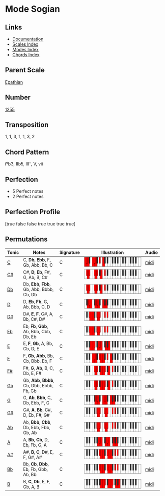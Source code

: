 # Mode Sogian

## Links

- [Documentation](README.md)
- [Scales Index](Scales.md)
- [Modes Index](Modes.md)
- [Chords Index](Chords.md)

## Parent Scale

[Epathian](ScaleEpathian.md)

## Number

[1255](https://ianring.com/musictheory/scales/1255)

## Transposition

1, 1, 3, 1, 1, 3, 2

## Chord Pattern

i⁰b3, IIb5, III⁺, V, vii

## Perfection

- 5 Perfect notes
- 2 Perfect notes

## Perfection Profile

[true false false true true true true]

## Permutations

| Tonic | Notes | Signature | Illustration | Audio |
|-------|-------|-----------|--------------|-------|
| [C](ModeCNaturalSogian.md) | C, **Db**, **Ebb**, F, Gb, Abb, Bb, C | C | ![CNaturalSogian](ModeCNaturalSogian.png) | [midi](https://github.com/edipermadi/music/blob/main/docs/ModeCNaturalSogian.mid?raw=true) |
| [C#](ModeCSharpSogian.md) | C#, **D**, **Eb**, F#, G, Ab, B, C# | C | ![CSharpSogian](ModeCSharpSogian.png) | [midi](https://github.com/edipermadi/music/blob/main/docs/ModeCSharpSogian.mid?raw=true) |
| [Db](ModeDFlatSogian.md) | Db, **Ebb**, **Fbb**, Gb, Abb, Bbbb, Cb, Db | C | ![DFlatSogian](ModeDFlatSogian.png) | [midi](https://github.com/edipermadi/music/blob/main/docs/ModeDFlatSogian.mid?raw=true) |
| [D](ModeDNaturalSogian.md) | D, **Eb**, **Fb**, G, Ab, Bbb, C, D | C | ![DNaturalSogian](ModeDNaturalSogian.png) | [midi](https://github.com/edipermadi/music/blob/main/docs/ModeDNaturalSogian.mid?raw=true) |
| [D#](ModeDSharpSogian.md) | D#, **E**, **F**, G#, A, Bb, C#, D# | C | ![DSharpSogian](ModeDSharpSogian.png) | [midi](https://github.com/edipermadi/music/blob/main/docs/ModeDSharpSogian.mid?raw=true) |
| [Eb](ModeEFlatSogian.md) | Eb, **Fb**, **Gbb**, Ab, Bbb, Cbb, Db, Eb | C | ![EFlatSogian](ModeEFlatSogian.png) | [midi](https://github.com/edipermadi/music/blob/main/docs/ModeEFlatSogian.mid?raw=true) |
| [E](ModeENaturalSogian.md) | E, **F**, **Gb**, A, Bb, Cb, D, E | C | ![ENaturalSogian](ModeENaturalSogian.png) | [midi](https://github.com/edipermadi/music/blob/main/docs/ModeENaturalSogian.mid?raw=true) |
| [F](ModeFNaturalSogian.md) | F, **Gb**, **Abb**, Bb, Cb, Dbb, Eb, F | C | ![FNaturalSogian](ModeFNaturalSogian.png) | [midi](https://github.com/edipermadi/music/blob/main/docs/ModeFNaturalSogian.mid?raw=true) |
| [F#](ModeFSharpSogian.md) | F#, **G**, **Ab**, B, C, Db, E, F# | C | ![FSharpSogian](ModeFSharpSogian.png) | [midi](https://github.com/edipermadi/music/blob/main/docs/ModeFSharpSogian.mid?raw=true) |
| [Gb](ModeGFlatSogian.md) | Gb, **Abb**, **Bbbb**, Cb, Dbb, Ebbb, Fb, Gb | C | ![GFlatSogian](ModeGFlatSogian.png) | [midi](https://github.com/edipermadi/music/blob/main/docs/ModeGFlatSogian.mid?raw=true) |
| [G](ModeGNaturalSogian.md) | G, **Ab**, **Bbb**, C, Db, Ebb, F, G | C | ![GNaturalSogian](ModeGNaturalSogian.png) | [midi](https://github.com/edipermadi/music/blob/main/docs/ModeGNaturalSogian.mid?raw=true) |
| [G#](ModeGSharpSogian.md) | G#, **A**, **Bb**, C#, D, Eb, F#, G# | C | ![GSharpSogian](ModeGSharpSogian.png) | [midi](https://github.com/edipermadi/music/blob/main/docs/ModeGSharpSogian.mid?raw=true) |
| [Ab](ModeAFlatSogian.md) | Ab, **Bbb**, **Cbb**, Db, Ebb, Fbb, Gb, Ab | C | ![AFlatSogian](ModeAFlatSogian.png) | [midi](https://github.com/edipermadi/music/blob/main/docs/ModeAFlatSogian.mid?raw=true) |
| [A](ModeANaturalSogian.md) | A, **Bb**, **Cb**, D, Eb, Fb, G, A | C | ![ANaturalSogian](ModeANaturalSogian.png) | [midi](https://github.com/edipermadi/music/blob/main/docs/ModeANaturalSogian.mid?raw=true) |
| [A#](ModeASharpSogian.md) | A#, **B**, **C**, D#, E, F, G#, A# | C | ![ASharpSogian](ModeASharpSogian.png) | [midi](https://github.com/edipermadi/music/blob/main/docs/ModeASharpSogian.mid?raw=true) |
| [Bb](ModeBFlatSogian.md) | Bb, **Cb**, **Dbb**, Eb, Fb, Gbb, Ab, Bb | C | ![BFlatSogian](ModeBFlatSogian.png) | [midi](https://github.com/edipermadi/music/blob/main/docs/ModeBFlatSogian.mid?raw=true) |
| [B](ModeBNaturalSogian.md) | B, **C**, **Db**, E, F, Gb, A, B | C | ![BNaturalSogian](ModeBNaturalSogian.png) | [midi](https://github.com/edipermadi/music/blob/main/docs/ModeBNaturalSogian.mid?raw=true) |
